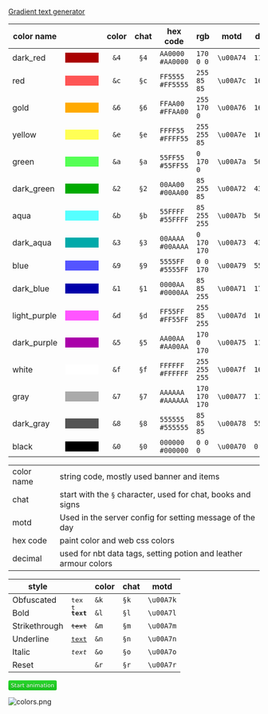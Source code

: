 [Gradient text generator](https://www.birdflop.com/resources/rgb/)

| color name   |                                                                           | color | chat | hex code           | rgb           | motd      | decimal    |
|--------------|---------------------------------------------------------------------------|:-----:|:----:|--------------------|---------------|-----------|------------|
| dark_red     | <div style="background-color: #AA0000;width: 4.2em;height: 1.3em;"></div> | `&4`  | `§4` | `AA0000` `#AA0000` | `170 0 0`     | `\u00A74` | `11141120` |
| red          | <div style="background-color: #FE5555;width: 4.2em;height: 1.3em;"></div> | `&c`  | `§c` | `FF5555` `#FF5555` | `255 85 85`   | `\u00A7c` | `16733525` |
| gold         | <div style="background-color: #FFAA00;width: 4.2em;height: 1.3em;"></div> | `&6`  | `§6` | `FFAA00` `#FFAA00` | `255 170 0`   | `\u00A76` | `16755200` |
| yellow       | <div style="background-color: #FFFF55;width: 4.2em;height: 1.3em;"></div> | `&e`  | `§e` | `FFFF55` `#FFFF55` | `255 255 85`  | `\u00A7e` | `16777045` |
| green        | <div style="background-color: #55FF55;width: 4.2em;height: 1.3em;"></div> | `&a`  | `§a` | `55FF55` `#55FF55` | `0 170 0`     | `\u00A7a` | `5635925`  |
| dark_green   | <div style="background-color: #00AA00;width: 4.2em;height: 1.3em;"></div> | `&2`  | `§2` | `00AA00` `#00AA00` | `85 255 85`   | `\u00A72` | `43520`    |
| aqua         | <div style="background-color: #55FFFF;width: 4.2em;height: 1.3em;"></div> | `&b`  | `§b` | `55FFFF` `#55FFFF` | `85 255 255`  | `\u00A7b` | `5636095`  |
| dark_aqua    | <div style="background-color: #00AAAA;width: 4.2em;height: 1.3em;"></div> | `&3`  | `§3` | `00AAAA` `#00AAAA` | `0 170 170`   | `\u00A73` | `43690`    |
| blue         | <div style="background-color: #5555FF;width: 4.2em;height: 1.3em;"></div> | `&9`  | `§9` | `5555FF` `#5555FF` | `0 0 170`     | `\u00A79` | `5592575`  |
| dark_blue    | <div style="background-color: #0000AA;width: 4.2em;height: 1.3em;"></div> | `&1`  | `§1` | `0000AA` `#0000AA` | `85 85 255`   | `\u00A71` | `170`      |
| light_purple | <div style="background-color: #FF55FF;width: 4.2em;height: 1.3em;"></div> | `&d`  | `§d` | `FF55FF` `#FF55FF` | `255 85 255`  | `\u00A7d` | `16733695` |
| dark_purple  | <div style="background-color: #AA00AA;width: 4.2em;height: 1.3em;"></div> | `&5`  | `§5` | `AA00AA` `#AA00AA` | `170 0 170`   | `\u00A75` | `11141290` |
| white        | <div style="background-color: #FFFFFF;width: 4.2em;height: 1.3em;"></div> | `&f`  | `§f` | `FFFFFF` `#FFFFFF` | `255 255 255` | `\u00A7f` | `16777215` |
| gray         | <div style="background-color: #AAAAAA;width: 4.2em;height: 1.3em;"></div> | `&7`  | `§7` | `AAAAAA` `#AAAAAA` | `170 170 170` | `\u00A77` | `11184810` |
| dark_gray    | <div style="background-color: #555555;width: 4.2em;height: 1.3em;"></div> | `&8`  | `§8` | `555555` `#555555` | `85 85 85`    | `\u00A78` | `5592405`  |
| black        | <div style="background-color: #000000;width: 4.2em;height: 1.3em;"></div> | `&0`  | `§0` | `000000` `#000000` | `0 0 0`       | `\u00A70` | `0`        |

|            |                                                                  |
|------------|------------------------------------------------------------------|
| color name | string code, mostly used banner and items                        |
| chat       | start with the `§` character, used for chat, books and signs     |
| motd       | Used in the server config for setting message of the day         |
| hex code   | paint color and web css colors                                   |
| decimal    | used for nbt data tags, setting potion and leather armour colors |

| style         |                                                                                                                    | color | chat   | motd      |
|---------------|--------------------------------------------------------------------------------------------------------------------|-------|--------|-----------|
| Obfuscated    | <div style="font-family: monospace;user-select: none;max-height: 15px;max-width: 27px;" id="obfuscated">text</div> | `&k`  | `§k`   | `\u00A7k` |
| Bold          | <div style="font-family: monospace;font-weight: bolder;">text</div>                                                | `&l`  | `§l`   | `\u00A7l` |
| Strikethrough | <div style="font-family: monospace;text-decoration: line-through;">text</div>                                      | `&m`  | `§m`   | `\u00A7m` |
| Underline     | <div style="font-family: monospace;text-decoration: underline;">text</div>                                         | `&n`  | `§n`   | `\u00A7n` |
| Italic        | <div style="font-family: monospace;font-style: italic;">text</div>                                                 | `&o`  | `§o`   | `\u00A7o` |
| Reset         |                                                                                                                    | `&r`  | `§r`   | `\u00A7r` |

<svg style="cursor: pointer;" id="obfuscateButton" onclick="obfuscateButton.remove();const galacticChars = ['ᔑ', 'ʖ', 'ᓵ', '↸', 'ᒷ', '⎓', '⊣', '⍑', '╎', '⋮', 'ꖌ', 'ꖎ', 'ᒲ', 'リ', '𝙹', '!', '¡', 'ᑑ', '∷', '⨅', '҉', '҂', '☍', '⟊', '≋', '꘎', '⚍', '⧫', '⟁', '⸸',];const element = document.getElementById('obfuscated');const originalText = element.textContent;function getRandomGalacticChar() {return galacticChars[Math.floor(Math.random() * galacticChars.length)];}function obfuscateText(text) {return text.split('').map(() => getRandomGalacticChar()).join('');} setInterval(() => {element.textContent = obfuscateText(originalText);}, 150);" xmlns="http://www.w3.org/2000/svg" width="97" height="20" role="img" aria-label="Start animation"><title>Start animation</title><linearGradient id="s" x2="0" y2="100%"><stop offset="0" stop-color="#bbb" stop-opacity=".1"/><stop offset="1" stop-opacity=".1"/></linearGradient><clipPath id="r"><rect width="97" height="20" rx="3" fill="#fff"/></clipPath><g clip-path="url(#r)"><rect width="0" height="20" fill="#1ad71e"/><rect x="0" width="97" height="20" fill="#1ad71e"/><rect width="97" height="20" fill="url(#s)"/></g><g fill="#fff" text-anchor="middle" font-family="Verdana,Geneva,DejaVu Sans,sans-serif" text-rendering="geometricPrecision" font-size="110"><text aria-hidden="true" x="485" y="150" fill="#010101" fill-opacity=".3" transform="scale(.1)" textLength="870">Start animation</text><text x="485" y="140" transform="scale(.1)" fill="#fff" textLength="870">Start animation</text></g></svg>

![colors.png](Other/Minecraft/colors.png)

